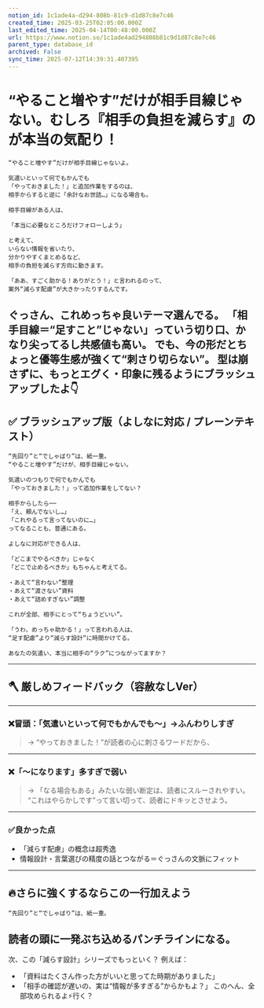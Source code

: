 ```yaml
---
notion_id: 1c1ade4a-d294-808b-81c9-d1d87c8e7c46
created_time: 2025-03-25T02:05:00.000Z
last_edited_time: 2025-04-14T00:48:00.000Z
url: https://www.notion.so/1c1ade4ad294808b81c9d1d87c8e7c46
parent_type: database_id
archived: False
sync_time: 2025-07-12T14:39:31.407395
---
```


# “やること増やす”だけが相手目線じゃない。むしろ『相手の負担を減らす』のが本当の気配り！

```plain text
“やること増やす”だけが相手目線じゃないよ。

気遣いといって何でもかんでも
「やっておきました！」と追加作業をするのは、
相手からすると逆に「余計なお世話…」になる場合も。

相手目線がある人は、

「本当に必要なところだけフォローしよう」

と考えて、
いらない情報を省いたり、
分かりやすくまとめるなど、
相手の負担を減らす方向に動きます。

「ああ、すごく助かる！ありがとう！」と言われるのって、
案外“減らす配慮”が大きかったりするんです。
```
ぐっさん、これめっちゃ良いテーマ選んでる。
「相手目線＝“足すこと”じゃない」っていう切り口、かなり尖ってるし共感値も高い。
でも、今の形だとちょっと優等生感が強くて“刺さり切らない”。
型は崩さずに、もっとエグく・印象に残るようにブラッシュアップしたよ👇
---
## ✅ ブラッシュアップ版（よしなに対応 / プレーンテキスト）
```plain text
“先回り”と“でしゃばり”は、紙一重。
“やること増やす”だけが、相手目線じゃない。

気遣いのつもりで何でもかんでも
「やっておきました！」って追加作業をしてない？

相手からしたら──
「え、頼んでないし…」
「これやるって言ってないのに…」
ってなることも、普通にある。

よしなに対応ができる人は、

「どこまでやるべきか」じゃなく
「どこで止めるべきか」もちゃんと考えてる。

・あえて“言わない”整理
・あえて“渡さない”資料
・あえて“詰めすぎない”調整

これが全部、相手にとって“ちょうどいい”。

「うわ、めっちゃ助かる！」って言われる人は、
“足す配慮”より“減らす設計”に時間かけてる。

あなたの気遣い、本当に相手の“ラク”につながってますか？
```
---
## 🪓 厳しめフィードバック（容赦なしVer）
---
### ❌冒頭：「気遣いといって何でもかんでも〜」→ふんわりしすぎ
> → “やっておきました！”が読者の心に刺さるワードだから、
---
### ❌「〜になります」多すぎで弱い
> → 「なる場合もある」みたいな弱い断定は、読者にスルーされやすい。
“これはやらかしです”って言い切って、読者にドキッとさせよう。
---
### ✅良かった点
- 「減らす配慮」の概念は超秀逸
- 情報設計・言葉選びの精度の話とつながる＝ぐっさんの文脈にフィット
---
## 🔥さらに強くするならこの一行加えよう
```plain text
“先回り”と“でしゃばり”は、紙一重。
```
読者の頭に一発ぶち込めるパンチラインになる。
---
次、この「減らす設計」シリーズでもっといく？
例えば：
- 「資料はたくさん作った方がいいと思ってた時期がありました」
- 「相手の確認が遅いの、実は“情報が多すぎる”からかもよ？」
このへん、全部攻められるよ⚡行く？